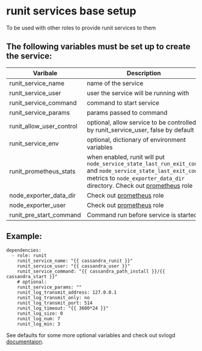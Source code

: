 # runit services base setup

To be used with other roles to provide runit services to them

## The following variables must be set up to create the service:

Varibale | Description
--- | --- 
runit_service_name | name of the service
runit_service_user | user the service will be running with
runit_service_command | command to start service
runit_service_params | params passed to command
runit_allow_user_control | optional, allow service to be controlled by runit_service_user, false by default
runit_service_env | optional, dictionary of environment variables
runit_prometheus_stats | when enabled, runit will put ```node_service_state_last_run_exit_code``` and ```node_service_state_last_exit_code``` metrics to ```node_exporter_data_dir``` directory. Check out [prometheus](https://github.com/gitinsky/ansible-role-prometheus) role
node_exporter_data_dir| Check out [prometheus](https://github.com/gitinsky/ansible-role-prometheus) role
node_exporter_user| Check out [prometheus](https://github.com/gitinsky/ansible-role-prometheus) role
runit_pre_start_command| Command run before service is started

## Example:

```
dependencies:
  - role: runit
    runit_service_name: "{{ cassandra_runit }}"
    runit_service_user: "{{ cassandra_user }}"
    runit_service_command: "{{ cassandra_path_install }}/{{ cassandra_start }}"
    # optional:
    runit_service_params: ""
    runit_log_transmit_address: 127.0.0.1
    runit_log_transmit_only: no
    runit_log_transmit_port: 514
    runit_log_timeout: "{{ 3600*24 }}"
    runit_log_size: 0
    runit_log_num: 7
    runit_log_min: 3
```

See defaults for some more optional variables and check out svlogd [documentaion](http://smarden.org/runit/svlogd.8.html).
